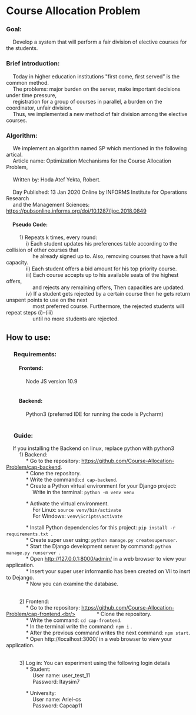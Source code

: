 # Course Allocation Problem <br/>

### Goal: <br/>  
&emsp; Develop a system that will perform a fair division of elective courses for the students.

### Brief introduction: <br/> 
&emsp; Today in higher education institutions "first come, first served” is the common method.<br/> 
&emsp; The problems: major burden on the server, make important decisions under time pressure, <br/>
&emsp; registration for a group of courses in parallel, a burden on the coordinator, unfair division. <br/>
&emsp; Thus, we implemented a new method of fair division among the elective courses. <br/>

### Algorithm: <br/>
&emsp; We implement an algorithm named SP which mentioned in the following artical. <br/> 
&emsp; Article name: Optimization Mechanisms for the Course Allocation Problem, <br/>   
&emsp; Written by: Hoda Atef Yekta, Robert. <br/>                                                                                       
&emsp; Day Published: 13 Jan 2020 Online by INFORMS Institute for Operations Research <br/>
&emsp; and the Management Sciences: https://pubsonline.informs.org/doi/10.1287/ijoc.2018.0849 <br/> 

#### &emsp; Pseudo Code: <br/>
&emsp; &emsp; 1) Repeats k times, every round:<br/>
&emsp; &emsp; &emsp; i) Each student updates his preferences table according to the collision of other courses that <br/>
&emsp; &emsp; &emsp; &emsp; he already signed up to. Also, removing courses that have a full capacity. <br/> 
&emsp; &emsp; &emsp; ii) Each student offers a bid amount for his top priority course.<br/>
&emsp; &emsp; &emsp; iii) Each course accepts up to his available seats of the highest offers,<br/>
&emsp; &emsp; &emsp; &emsp; and rejects any remaining offers, Then capacities are updated.<br/>
&emsp; &emsp; &emsp; iv) If a student gets rejected by a certain course then he gets return unspent points to use on the next <br/>
&emsp; &emsp; &emsp; &emsp; most preferred course. Furthermore, the rejected students will repeat steps (i)–(iii) <br/>
&emsp; &emsp; &emsp; &emsp; until no more students are rejected.<br/>


## How to use:<br/>
### &emsp; Requirements: <br/> 
#### &emsp; &emsp; Frontend: <br/> 
&emsp; &emsp; &emsp; Node JS version 10.9 <br/> <br/>
#### &emsp; &emsp; Backend: <br/>
&emsp; &emsp; &emsp; Python3 (preferred IDE for running the code is Pycharm) <br/><br/>

### &emsp; Guide:<br/>

&emsp; If you installing the Backend on linux, replace python with python3<br/> 
&emsp; &emsp; 1) Backend: <br/>
&emsp; &emsp; &emsp; * Go to the repository: https://github.com/Course-Allocation-Problem/cap-backend. <br/>
&emsp; &emsp; &emsp; *	Clone the repository.<br/>
&emsp; &emsp; &emsp; *	Write the command:```cd cap-backend```.<br/>
&emsp; &emsp; &emsp; *	Create a Python virtual environment for your Django project:<br/>
&emsp; &emsp; &emsp; &emsp; Write in the terminal: ``` python -m venv venv ```<br/>

&emsp; &emsp; &emsp; * Activate the virtual environment.<br/>
&emsp; &emsp; &emsp; &emsp; For Linux: ``` source venv/bin/activate ``` <br/>
&emsp; &emsp; &emsp; &emsp; For Windows: ``` venv\Scripts\activate ``` <br/>

&emsp; &emsp; &emsp; *	Install Python dependencies for this project: ```pip install -r requirements.txt ```. <br/>
&emsp; &emsp; &emsp; * Create super user using: ```python manage.py createsuperuser```. <br/>
&emsp; &emsp; &emsp; * Start the Django development server by command: ```python manage.py runserver ```.<br/>
&emsp; &emsp; &emsp; * Open http://127.0.0.1:8000/admin/ in a web browser to view your application.<br/>
&emsp; &emsp; &emsp; * Insert your super user informantio has been created on VII to insrt to Dejango.<br/>
&emsp; &emsp; &emsp; * Now you can examine the database.<br/><br/>


&emsp; &emsp; 2) Frontend: <br/>
&emsp; &emsp; &emsp; * Go to the repository: https://github.com/Course-Allocation-Problem/cap-frontend.<br/>
&emsp; &emsp; &emsp; *	Clone the repository.<br/>
&emsp; &emsp; &emsp; * Write the command: ```cd cap-frontend```.<br/>
&emsp; &emsp; &emsp; *	In the terminal write the command: ```npm i``` . <br/>
&emsp; &emsp; &emsp; * After the previous command writes the next command: ```npm start```.<br/>
&emsp; &emsp; &emsp; * Open http://localhost:3000/ in a web browser to view your application.<br/><br/>


&emsp; &emsp; 3) Log in: You can experiment using the following login details<br/>
&emsp; &emsp; &emsp; * Student: <br/>
&emsp; &emsp; &emsp; &emsp; User name: user_test_11 <br/>
&emsp; &emsp; &emsp; &emsp; Password: Itaysim7 <br/>

&emsp; &emsp; &emsp; *	University: <br/>
&emsp; &emsp; &emsp; &emsp; User name: Ariel-cs <br/>
&emsp; &emsp; &emsp; &emsp; Password: Capcap11 <br/>  
 
 

